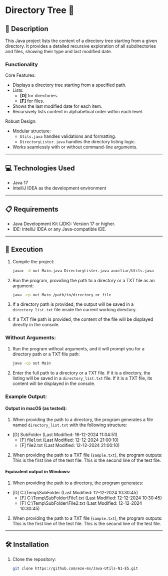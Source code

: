 # Directory Tree 📂

## 📄 Description
This Java project lists the content of a directory tree starting from a given directory. It provides a detailed recursive exploration of all subdirectories and files, showing their type and last modified date.

### **Functionality**
Core Features:
- Displays a directory tree starting from a specified path.
- Lists:
    - **[D]** for directories.
    - **[F]** for files.
- Shows the last modified date for each item.
- Recursively lists content in alphabetical order within each level.

Robust Design:
- Modular structure:
    - `Utils.java` handles validations and formatting.
    - `DirectoryLister.java` handles the directory listing logic.
- Works seamlessly with or without command-line arguments.

---

## 💻 Technologies Used
- Java 17
- IntelliJ IDEA as the development environment

---

## 📋 Requirements
- Java Development Kit (JDK): Version 17 or higher.
- IDE: IntelliJ IDEA or any Java-compatible IDE.

---

## 🚀 Execution
1. Compile the project:
   ```bash
   javac -d out Main.java DirectoryLister.java auxiliar/Utils.java

2. Run the program, providing the path to a directory or a TXT file as an argument:
   ```bash
   java -cp out Main /path/to/directory_or_file

3. If a directory path is provided, the output will be saved in a `directory_list.txt` file inside the current working directory.

4. If a TXT file path is provided, the content of the file will be displayed directly in the console.

### Without Arguments:
1. Run the program without arguments, and it will prompt you for a directory path or a TXT file path:
   ```bash
   java -cp out Main

2. Enter the full path to a directory or a TXT file. If it is a directory, the listing will be saved in a `directory_list.txt` file. If it is a TXT file, its content will be displayed in the console.



### Example Output:
#### Output in macOS (as tested):
1. When providing the path to a directory, the program generates a file named `directory_list.txt` with the following structure:
- [D] SubFolder (Last Modified: 16-12-2024 11:04:51)
    - [F] file1.txt (Last Modified: 12-12-2024 21:00:10)
    - [F] file2.txt (Last Modified: 12-12-2024 21:00:10)

2. When providing the path to a TXT file (`sample.txt`), the program outputs:
   This is the first line of the test file.
   This is the second line of the test file.

   
#### Equivalent output in Windows:
1. When providing the path to a directory, the program generates:
- [D] C:\Temp\SubFolder (Last Modified: 12-12-2024 10:30:45)
  - [F] C:\Temp\SubFolder\File1.txt (Last Modified: 12-12-2024 10:30:45)
  - [F] C:\Temp\SubFolder\File2.txt (Last Modified: 12-12-2024 10:30:45)

2. When providing the path to a TXT file (`sample.txt`), the program outputs:
   This is the first line of the test file.
   This is the second line of the test file.

---

## 🛠️ Installation
1. Clone the repository:
   ```bash
   git clone https://github.com/eze-ms/Java-Utils-N1-E5.git
